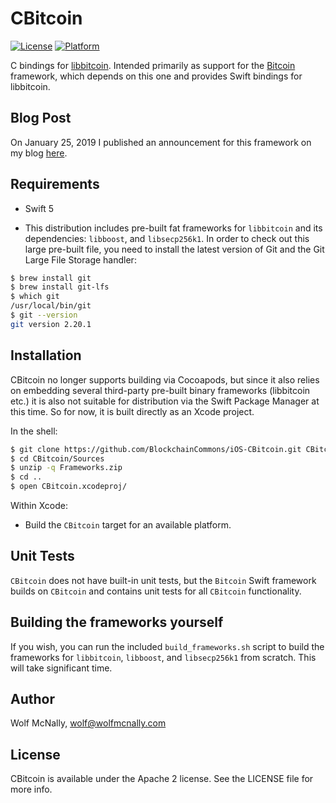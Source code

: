 # CBitcoin

[![License](https://img.shields.io/cocoapods/l/CBitcoin.svg?style=flat)](https://cocoapods.org/pods/CBitcoin)
[![Platform](https://img.shields.io/cocoapods/p/CBitcoin.svg?style=flat)](https://cocoapods.org/pods/CBitcoin)

C bindings for [libbitcoin](https://github.com/libbitcoin). Intended primarily as support for the [Bitcoin](https://github.com/BlockchainCommons/iOS-Bitcoin) framework, which depends on this one and provides Swift bindings for libbitcoin.

## Blog Post

On January 25, 2019 I published an announcement for this framework on my blog [here](https://wolfmcnally.com/125/announcing-open-source-bitcoin-framework-for-ios/).

## Requirements

* Swift 5

* This distribution includes pre-built fat frameworks for `libbitcoin` and its dependencies: `libboost`, and `libsecp256k1`. In order to check out this large pre-built file, you need to install the latest version of Git and the Git Large File Storage handler:

```bash
$ brew install git
$ brew install git-lfs
$ which git
/usr/local/bin/git
$ git --version
git version 2.20.1
```

## Installation

CBitcoin no longer supports building via Cocoapods, but since it also relies on embedding several third-party pre-built binary frameworks (libbitcoin etc.) it is also not suitable for distribution via the Swift Package Manager at this time. So for now, it is built directly as an Xcode project.

In the shell:

```bash
$ git clone https://github.com/BlockchainCommons/iOS-CBitcoin.git CBitcoin
$ cd CBitcoin/Sources
$ unzip -q Frameworks.zip
$ cd ..
$ open CBitcoin.xcodeproj/
```

Within Xcode:

* Build the `CBitcoin` target for an available platform.

## Unit Tests

`CBitcoin` does not have built-in unit tests, but the `Bitcoin` Swift framework builds on `CBitcoin` and contains unit tests for all `CBitcoin` functionality.

## Building the frameworks yourself

If you wish, you can run the included `build_frameworks.sh` script to build the frameworks for `libbitcoin`, `libboost`, and `libsecp256k1` from scratch. This will take significant time.

## Author

Wolf McNally, wolf@wolfmcnally.com

## License

CBitcoin is available under the Apache 2 license. See the LICENSE file for more info.
